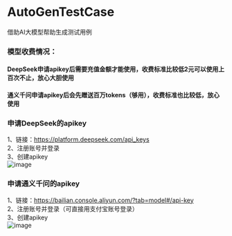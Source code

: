 # AutoGenTestCase
借助AI大模型帮助生成测试用例

### 模型收费情况：
#### DeepSeek申请apikey后需要充值金额才能使用，收费标准比较低2元可以使用上百次不止，放心大胆使用
#### 通义千问申请apikey后会先赠送百万tokens（够用），收费标准也比较低，放心使用

### 申请DeepSeek的apikey
1、链接：https://platform.deepseek.com/api_keys<br>
2、注册账号并登录<br>
3、创建apikey<br>
![image](https://github.com/user-attachments/assets/28310179-7263-4abc-a3e6-6e5599808fe5)


### 申请通义千问的apikey
1、链接：https://bailian.console.aliyun.com/?tab=model#/api-key<br>
2、注册账号并登录（可直接用支付宝账号登录）<br>
3、创建apikey<br>
![image](https://github.com/user-attachments/assets/9e42f4c5-d4c6-4baf-b18e-dc184bb9a507)
